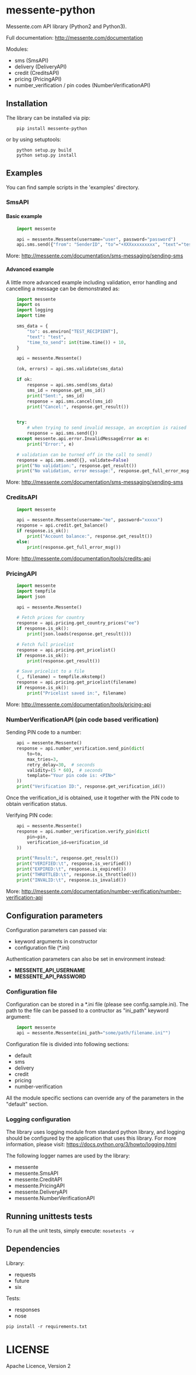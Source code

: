 # messente-python

Messente.com API library (Python2 and Python3).

Full documentation: http://messente.com/documentation


Modules:
- sms (SmsAPI)
- delivery (DeliveryAPI)
- credit (CreditsAPI)
- pricing (PricingAPI)
- number_verification / pin codes (NumberVerificationAPI)

## Installation

The library can be installed via pip:

```
    pip install messente-python
```

or by using setuptools:

```
    python setup.py build
    python setup.py install
```


## Examples

You can find sample scripts in the 'examples' directory.

### SmsAPI

#### Basic example

```python
    import messente

    api = messente.Messente(username="user", password="password")
    api.sms.send({"from": "SenderID", "to"="+XXXxxxxxxxxx", "text"="test"})
```

More: http://messente.com/documentation/sms-messaging/sending-sms

#### Advanced example

A little more advanced example including validation, error handling
and cancelling a message can be demonstrated as:

```python
    import messente
    import os
    import logging
    import time

    sms_data = {
        "to": os.environ["TEST_RECIPIENT"],
        "text": "test",
        "time_to_send": int(time.time()) + 10,
    }

    api = messente.Messente()

    (ok, errors) = api.sms.validate(sms_data)

    if ok:
        response = api.sms.send(sms_data)
        sms_id = response.get_sms_id()
        print("Sent:", sms_id)
        response = api.sms.cancel(sms_id)
        print("Cancel:", response.get_result())


    try:
        # when trying to send invalid message, an exception is raised
        response = api.sms.send({})
    except messente.api.error.InvalidMessageError as e:
        print("Error:", e)

    # validation can be turned off in the call to send()
    response = api.sms.send({}, validate=False)
    print("No validation:", response.get_result())
    print("No validation, error message:", response.get_full_error_msg())

```

More: http://messente.com/documentation/sms-messaging/sending-sms


### CreditsAPI

```python
    import messente

    api = messente.Messente(username="me", password="xxxxx")
    response = api.credit.get_balance()
    if response.is_ok():
        print("Account balance:", response.get_result())
    else:
        print(response.get_full_error_msg())

```

More: http://messente.com/documentation/tools/credits-api

### PricingAPI

```python
    import messente
    import tempfile
    import json

    api = messente.Messente()

    # Fetch prices for country
    response = api.pricing.get_country_prices("ee")
    if response.is_ok():
        print(json.loads(response.get_result()))

    # Fetch full pricelist
    response = api.pricing.get_pricelist()
    if response.is_ok():
        print(response.get_result())

    # Save pricelist to a file
    (_, filename) = tempfile.mkstemp()
    response = api.pricing.get_pricelist(filename)
    if response.is_ok():
        print("Pricelist saved in:", filename)
```

More: http://messente.com/documentation/tools/pricing-api

### NumberVerificationAPI (pin code based verification)

Sending PIN code to a number:

```python
    api = messente.Messente()
    response = api.number_verification.send_pin(dict(
        to=to,
        max_tries=3,
        retry_delay=30,  # seconds
        validity=(5 * 60),  # seconds
        template="Your pin code is: <PIN>"
    ))
    print("Verification ID:", response.get_verification_id())
```

Once the verification_id is obtained, use it together with the PIN code
to obtain verification status.

Verifying PIN code:

```python
    api = messente.Messente()
    response = api.number_verification.verify_pin(dict(
        pin=pin,
        verification_id=verification_id
    ))

    print("Result:", response.get_result())
    print("VERIFIED:\t", response.is_verified())
    print("EXPIRED:\t", response.is_expired())
    print("THROTTLED:\t", response.is_throttled())
    print("INVALID:\t", response.is_invalid())
```

More: http://messente.com/documentation/number-verification/number-verification-api


## Configuration parameters

Configuration parameters can passed via:
- keyword arguments in constructor
- configuration file (*.ini)

Authentication parameters can also be set in environment instead:
- **MESSENTE_API_USERNAME**
- **MESSENTE_API_PASSWORD**

### Configuration file

Configuration can be stored in a *.ini file (please see config.sample.ini).
The path to the file can be passed to a contructor as "ini_path" keyword argument:

```python
    import messente
    api = messente.Messente(ini_path="some/path/filename.ini"")
```

Configuration file is divided into following sections:
- default
- sms
- delivery
- credit
- pricing
- number-verification

All the module specific sections can override any of
the parameters in the "default" section.


### Logging configuration

The library uses logging module from standard python library, and
logging should be configured by the application that uses this library.
For more information, please visit:
https://docs.python.org/3/howto/logging.html

The following logger names are used by the library:
- messente
- messente.SmsAPI
- messente.CreditAPI
- messente.PricingAPI
- messente.DeliveryAPI
- messente.NumberVerificationAPI


## Running unittests tests

To run all the unit tests, simply execute:
```nosetests -v```


## Dependencies

Library:
- requests
- future
- six

Tests:
- responses
- nose

```
pip install -r requirements.txt
```


# LICENSE

Apache Licence, Version 2
